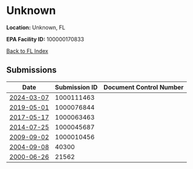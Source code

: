 # Unknown

**Location:** Unknown, FL

**EPA Facility ID:** 100000170833

[Back to FL Index](../../index.md)

## Submissions

| Date | Submission ID | Document Control Number |
|------|--------------|-------------------------|
| [2024-03-07](submissions/1000111463.md) | 1000111463 |  |
| [2019-05-01](submissions/1000076844.md) | 1000076844 |  |
| [2017-05-17](submissions/1000063463.md) | 1000063463 |  |
| [2014-07-25](submissions/1000045687.md) | 1000045687 |  |
| [2009-09-02](submissions/1000010456.md) | 1000010456 |  |
| [2004-09-08](submissions/40300.md) | 40300 |  |
| [2000-06-26](submissions/21562.md) | 21562 |  |
